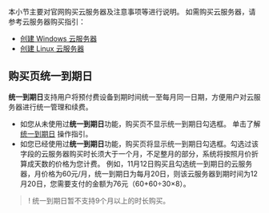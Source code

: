 本小节主要对官网购买云服务器及注意事项等进行说明。
如需购买云服务器，请参考云服务器购买指引：
- [创建 Windows 云服务器](https://cloud.tencent.com/document/product/213/2764)
- [创建 Linux 云服务器](https://cloud.tencent.com/document/product/213/2936)

## 购买页统一到期日
**统一到期日**支持用户将预付费设备到期时间统一至每月同一日期，方便用户对云服务器进行统一管理和续费。

- 如您从未使用过**统一到期日**功能，购买页不显示统一到期日勾选框。
 单击了解 [统一到期日](https://cloud.tencent.com/document/product/555/7454#.E7.BB.9F.E4.B8.80.E5.88.B0.E6.9C.9F.E6.97.A5) 操作指引。
- 如您已经使用过**统一到期日**功能，购买页将显示统一到期日勾选框。勾选过该字段的云服务器购买时长须大于一个月，不足整月的部分，系统将按照月价折算成天数的价格为您计费。
 例如，11月12日购买且勾选统一到期日的云服务器，月价格为60元/月，统一到期日为每月20日，则该云服务器到期时间为12月20日，您需要支付的金额为76元（60+60÷30×8）。

>! 统一到期日暂不支持9个月以上的时长购买。
>


